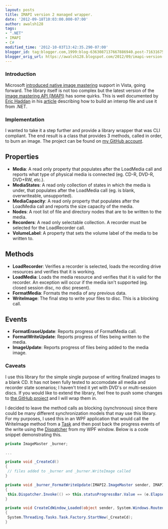 ```yaml
---
layout: posts
title: IMAPI version 2 managed wrapper.
date: '2012-09-18T10:03:00.000-07:00'
author: awalsh128
tags:
- ".NET"
- IMAPI
- C#
modified_time: '2012-10-03T13:42:35.290-07:00'
blogger_id: tag:blogger.com,1999:blog-6363087137667886940.post-7163167550647933156
blogger_orig_url: https://awalsh128.blogspot.com/2012/09/imapi-version-2-managed-wrapper.html
---
```


### Introduction

Microsoft [introduced native image
mastering](http://msdn.microsoft.com/en-us/library/windows/desktop/aa366450(v=vs.85).aspx)
support in Vista, going forward. The library itself is not too complex
but the latest version of the [image mastering API
(IMAPI)](http://en.wikipedia.org/wiki/Image_Mastering_API) has some
quirks. This is well documented by [Eric
Haddan](http://www.codeproject.com/script/Membership/View.aspx?mid=208197)
in his
[article](http://www.codeproject.com/Articles/24544/Burning-and-Erasing-CD-DVD-Blu-ray-Media-with-C-an)
describing how to build an interop file and use it from .NET.

### Implementation

I wanted to take it a step further and provide a library wrapper that
was CLI compliant. The end result is a class that provides 3 methods,
called in order, to burn an image. The project can be found on [my
GitHub account](https://github.com/awalsh128/IMAPI2).

Properties
----------

-   **Media**: A read only property that populates after the LoadMedia
    call and reports what type of physical media is connected (eg. CD-R,
    DVD-R, DVD+RW, etc.).
-   **MediaStates**: A read only collection of states in which the media
    is under, that populates after the LoadMedia call (eg. is blank,
    overwriteable, unsupported).
-   **MediaCapacity**: A read only property that populates after the
    LoadMedia call and reports the size capacity of the media.
-   **Nodes**: A root list of file and directory nodes that are to be
    written to the media.
-   **Recorders**: A read only selectable collection. A recorder must be
    selected for the LoadRecorder call.
-   **VolumeLabel**: A property that sets the volume label of the media
    to be written to.

Methods
-------

-   **LoadRecorder**: Verifies a recorder is selected, loads the
    recording drive resources and verifies that it is working.
-   **LoadMedia**: Loads the media resource and verifies that it is
    valid for the recorder. An exception will occur if the media isn\'t
    supported (eg. closed session disc, no disc present).
-   **FormatMedia**: Formats the media of any previous data.
-   **WriteImage**: The final step to write your files to disc. This is
    a blocking call.

Events
------

-   **FormatEraseUpdate**: Reports progress of FormatMedia call.
-   **FormatWriteUpdate**: Reports progress of files being written to
    the media.
-   **ImageUpdate**: Reports progress of files being added to the media
    image.

### Caveats

I use this library for the simple single purpose of writing finalized
images to a blank CD. It has not been fully tested to accomodate all
media and recorder state scenarios; I haven\'t tried it yet with DVD\'s
or multi-session discs. If you would like to extend the library, feel
free to push some changes to [the GitHub
project](https://github.com/awalsh128/IMAPI2) and I will wrap them in.

I decided to leave the method calls as blocking (synchronous) since
there could be many different synchronization models that may use this
library. For my purposes, I used this in an WPF application that would
call the WriteImage method from a
[Task](http://msdn.microsoft.com/en-us/library/system.threading.tasks.task.aspx)
and then post back the progress events of the write using the
[Dispatcher](http://msdn.microsoft.com/en-us/library/system.windows.threading.dispatcher.aspx)
from my WPF window. Below is a code snippet demonstrating this.

``` csharp
private ImageMaster _burner;

...

private void _CreateCd()
{
 // files added to _burner and _burner.WriteImage called
}

private void _burner_FormatWriteUpdate(IMAPI2.ImageMaster sender, IMAPI2.FormatWriteUpdateEventArgs e)
{
 this.Dispatcher.Invoke(() => this.statusProgressBar.Value == (e.ElapsedTime / e.TotalTime) * 100);
}

private void CreateCdWindow_Loaded(object sender, System.Windows.RoutedEventArgs e)
{
 System.Threading.Tasks.Task.Factory.StartNew(_CreateCd);
}
```
